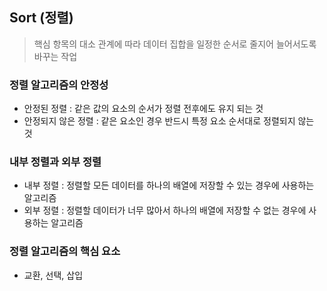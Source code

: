 ## Sort (정렬)
> 핵심 항목의 대소 관계에 따라 데이터 집합을 일정한 순서로 줄지어 늘어서도록 바꾸는 작업

### 정렬 알고리즘의 안정성
+ 안정된 정렬 : 같은 값의 요소의 순서가 정렬 전후에도 유지 되는 것
+ 안정되지 않은 정렬 : 같은 요소인 경우 반드시 특정 요소 순서대로 정렬되지 않는 것

### 내부 정렬과 외부 정렬
+ 내부 정렬 : 정렬할 모든 데이터를 하나의 배열에 저장할 수 있는 경우에 사용하는 알고리즘
+ 외부 정렬 : 정렬할 데이터가 너무 많아서 하나의 배열에 저장할 수 없는 경우에 사용하는 알고리즘

### 정렬 알고리즘의 핵심 요소
+ 교환, 선택, 삽입